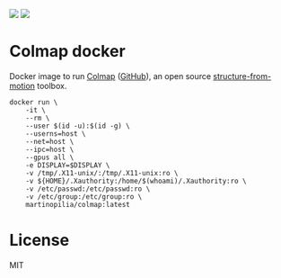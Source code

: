 ![](https://github.com/m-pilia/colmap-docker/workflows/Hadolint/badge.svg)
![](https://img.shields.io/docker/cloud/build/martinopilia/colmap)

# Colmap docker

Docker image to run [Colmap](https://colmap.github.io/)
([GitHub](https://github.com/colmap/colmap)), an open source
[structure-from-motion](https://en.wikipedia.org/wiki/Structure_from_motion)
toolbox.

```
docker run \
    -it \
    --rm \
    --user $(id -u):$(id -g) \
    --userns=host \
    --net=host \
    --ipc=host \
    --gpus all \
    -e DISPLAY=$DISPLAY \
    -v /tmp/.X11-unix/:/tmp/.X11-unix:ro \
    -v ${HOME}/.Xauthority:/home/$(whoami)/.Xauthority:ro \
    -v /etc/passwd:/etc/passwd:ro \
    -v /etc/group:/etc/group:ro \
    martinopilia/colmap:latest
```

# License

MIT

